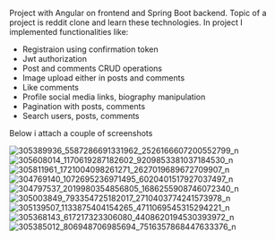 Project with Angular on frontend and Spring Boot backend. Topic of a project is reddit clone and learn these technologies.
In project I implemented functionalities like:
- Registraion using confirmation token 
- Jwt authorization
- Post and comments CRUD operations
- Image upload either in posts and comments
- Like comments
- Profile social media links, biography manipulation
- Pagination with posts, comments
- Search users, posts, comments

Below i attach a couple of screenshots

![305389936_5587286691331962_2526166607200552799_n](https://user-images.githubusercontent.com/95829811/188904773-159b5c98-a43e-4aa2-9c2f-7f1a19967d30.png)
![305608014_1170619287182602_9209853381037184530_n](https://user-images.githubusercontent.com/95829811/188904778-b4717c22-7314-4cba-8f91-438c64893a4b.png)
![305811961_1721004098261271_2627019689672709907_n](https://user-images.githubusercontent.com/95829811/188904783-29e1f60d-c7e9-4f09-b3c1-f427c5764964.png)
![304769140_1072695236971495_6020401517927037497_n](https://user-images.githubusercontent.com/95829811/188904792-3d3e864b-4c6e-4f46-b185-aadc732c3719.png)
![304797537_2019980354856805_1686255908746072340_n](https://user-images.githubusercontent.com/95829811/188904794-eadfe006-a8c1-4563-b603-460028eb6225.png)
![305003849_793354725182017_2710403774241573978_n](https://user-images.githubusercontent.com/95829811/188904796-8f85bd4b-5888-4623-900e-51e74f0a08e3.png)
![305139507_1133875404154265_4711069545315294221_n](https://user-images.githubusercontent.com/95829811/188904798-96f17e28-ed61-47c2-abd4-e0dd7dc36ce0.png)
![305368143_617217323306080_4408620194530393972_n](https://user-images.githubusercontent.com/95829811/188904799-63a9f915-f044-4818-807b-d66fcadc1efb.png)
![305385012_806948706985694_7516357868447633376_n](https://user-images.githubusercontent.com/95829811/188904805-2863b130-c39c-447d-a9ee-f6992c127f62.png)
